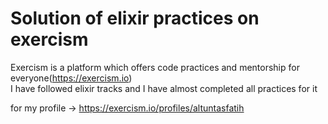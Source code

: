 # Solution of elixir practices on exercism
Exercism is a platform which offers code practices and mentorship for everyone(https://exercism.io) <br/>
I have followed elixir tracks and I have almost completed all practices for it <br/>

for my profile -> https://exercism.io/profiles/altuntasfatih
